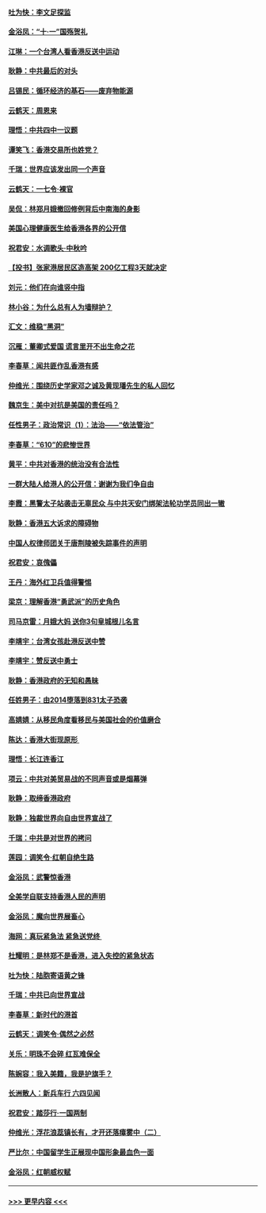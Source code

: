 #### [吐为快：李文足探监](../pages/nsc993/n11509622.md?t=09091544) 
#### [金浴凤：“十‧一”国殇贺礼](../pages/nsc993/n11509593.md?t=09091544) 
#### [江琳：一个台湾人看香港反送中运动](../pages/nsc993/n11509211.md?t=09091544) 
#### [耿静：中共最后的对头](../pages/nsc993/n11508308.md?t=09091544) 
#### [吕锡民：循环经济的基石——废弃物能源](../pages/nsc993/n11508212.md?t=09091544) 
#### [云鹤天：周恩来](../pages/nsc993/n11508055.md?t=09091544) 
#### [理悟：中共四中一议题](../pages/nsc993/n11507782.md?t=09091544) 
#### [谭笑飞：香港交易所也姓党？](../pages/nsc993/n11507753.md?t=09091544) 
#### [千瑞：世界应该发出同一个声音](../pages/nsc993/n11507290.md?t=09091544) 
#### [云鹤天：一七令‧裸官](../pages/nsc993/n11507177.md?t=09091544) 
#### [吴侃：林郑月娥撤回修例背后中南海的身影](../pages/nsc993/n11506876.md?t=09091544) 
#### [美国心理健康医生给香港各界的公开信](../pages/nsc993/n11506809.md?t=09091544) 
#### [祝君安：水调歌头‧中秋吟](../pages/nsc993/n11506758.md?t=09091544) 
#### [【投书】张家港居民区造高架 200亿工程3天就决定](../pages/nsc993/n11506682.md?t=09091544) 
#### [刘元：他们在向谁竖中指](../pages/nsc993/n11505384.md?t=09091544) 
#### [林小谷：为什么总有人为墙辩护？](../pages/nsc993/n11505226.md?t=09091544) 
#### [汇文：维稳“黑洞”](../pages/nsc993/n11504347.md?t=09091544) 
#### [沉雁：董卿式爱国 谎言里开不出生命之花](../pages/nsc993/n11503215.md?t=09091544) 
#### [李春草：闻共匪作乱香港有感](../pages/nsc993/n11503072.md?t=09091544) 
#### [仲维光：围绕历史学家邓之诚及黄现璠先生的私人回忆](../pages/nsc993/n11501330.md?t=09091544) 
#### [魏京生：美中对抗是美国的责任吗？](../pages/nsc993/n11500723.md?t=09091544) 
#### [任性男子：政治常识（1）：法治——“依法管治”](../pages/nsc993/n11500791.md?t=09091544) 
#### [李春草：“610”的悲惨世界](../pages/nsc993/n11501141.md?t=09091544) 
#### [黄平：中共对香港的统治没有合法性](../pages/nsc993/n11499473.md?t=09091544) 
#### [一群大陆人给港人的公开信：谢谢为我们争自由](../pages/nsc993/n11500402.md?t=09091544) 
#### [李霞：黑警太子站袭击无辜民众 与中共天安门绑架法轮功学员同出一辙](../pages/nsc993/n11499805.md?t=09091544) 
#### [耿静：香港五大诉求的障碍物](../pages/nsc993/n11497578.md?t=09091544) 
#### [中国人权律师团关于唐荆陵被失踪事件的声明](../pages/nsc993/n11500014.md?t=09091544) 
#### [祝君安：哀傀儡](../pages/nsc993/n11499776.md?t=09091544) 
#### [王丹：海外红卫兵值得警惕](../pages/nsc993/n11498138.md?t=09091544) 
#### [梁京：理解香港“勇武派”的历史角色](../pages/nsc993/n11498006.md?t=09091544) 
#### [司马京雷：月娥大妈  送你3句皇城根儿名言](../pages/nsc993/n11497885.md?t=09091544) 
#### [李靖宇：台湾女孩赴港反送中赞](../pages/nsc993/n11497721.md?t=09091544) 
#### [李靖宇：赞反送中勇士](../pages/nsc993/n11497452.md?t=09091544) 
#### [耿静：香港政府的无知和愚昧](../pages/nsc993/n11494238.md?t=09091544) 
#### [任姓男子：由2014堕落到831太子恐袭](../pages/nsc993/n11496683.md?t=09091544) 
#### [高婧婧：从移民角度看移民与美国社会的价值磨合](../pages/nsc993/n11495757.md?t=09091544) 
#### [陈达：香港大街现原形 ](../pages/nsc993/n11495441.md?t=09091544) 
#### [理悟：长江连香江](../pages/nsc993/n11495377.md?t=09091544) 
#### [项云：中共对美贸易战的不同声音或是烟幕弹](../pages/nsc993/n11494929.md?t=09091544) 
#### [耿静：取缔香港政府](../pages/nsc993/n11494218.md?t=09091544) 
#### [耿静：独裁世界向自由世界宣战了](../pages/nsc993/n11494190.md?t=09091544) 
#### [千瑞：中共是对世界的拷问](../pages/nsc993/n11493021.md?t=09091544) 
#### [莲园：调笑令‧红朝自绝生路](../pages/nsc993/n11493011.md?t=09091544) 
#### [金浴凤：武警惊香港](../pages/nsc993/n11492994.md?t=09091544) 
#### [全美学自联支持香港人民的声明](../pages/nsc993/n11492630.md?t=09091544) 
#### [金浴凤：魔向世界展畜心](../pages/nsc993/n11492599.md?t=09091544) 
#### [海网：真玩紧急法 紧急送党终 ](../pages/nsc993/n11492535.md?t=09091544) 
#### [杜耀明：是林郑不是香港，进入失控的紧急状态](../pages/nsc993/n11491420.md?t=09091544) 
#### [吐为快：陆胞寄语黄之锋](../pages/nsc993/n11491117.md?t=09091544) 
#### [千瑞：中共已向世界宣战](../pages/nsc993/n11490123.md?t=09091544) 
#### [李春草：新时代的港首](../pages/nsc993/n11489864.md?t=09091544) 
#### [云鹤天：调笑令·偶然之必然](../pages/nsc993/n11489701.md?t=09091544) 
#### [关乐：明珠不会碎 红瓦难保全](../pages/nsc993/n11489647.md?t=09091544) 
#### [陈婉容：我入美籍，我是护旗手？](../pages/nsc993/n11487908.md?t=09091544) 
#### [长洲散人：新兵车行 六四见闻](../pages/nsc993/n11487729.md?t=09091544) 
#### [祝君安：踏莎行‧一国两制](../pages/nsc993/n11487699.md?t=09091544) 
#### [仲维光：浮花浪蕊镇长有，才开还落瘴雾中（二）](../pages/nsc993/n11483286.md?t=09091544) 
#### [严比尔：中国留学生正展现中国形象最血色一面](../pages/nsc993/n11485145.md?t=09091544) 
#### [金浴凤：红朝威权赋](../pages/nsc993/n11485191.md?t=09091544) 

----
#### [ >>> 更早内容 <<< ](../indexes/nsc993-earlier.md)
